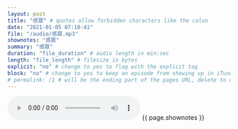 ```yaml
---
layout: post
title: "感眾" # quotes allow forbidden characters like the colon
date: "2021-01-05 07:10:41"
file: "/audio/感眾.mp3"
shownotes: "感眾"
summary: "感眾"
duration: "file_duration" # audio length in min:sec
length: "file_length" # filesize in bytes
explicit: "no" # change to yes to flag with the explicit tag
block: "no" # change to yes to keep an episode from showing up in iTunes
# permalink: /1 # will be the ending part of the pages URL, delete to default to the title
---
```


<audio controls>
<source src="{{site.url}}{{site.baseurl}}{{ page.file }}" type="audio/x-mp3">
Your browser does not support the audio element.
</audio>
{{ page.shownotes }}
